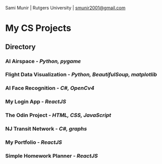 Sami Munir | Rutgers University | smunir2001@gmail.com
# My CS Projects
## Directory
### AI Airspace - *Python, pygame*
### Flight Data Visualization - *Python, BeautifulSoup, matplotlib*
### AI Face Recognition - *C#, OpenCv4*
### My Login App - *ReactJS*
### The Odin Project - *HTML, CSS, JavaScript*
### NJ Transit Network - *C#, graphs*
### My Portfolio - *ReactJS*
### Simple Homework Planner - *ReactJS*